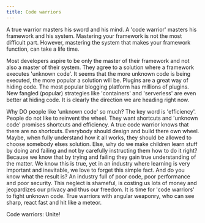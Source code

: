 ```yaml
---
title: Code warriors
---
```


A true warrior masters his sword and his mind. A 'code warrior' masters his framework and his system. Mastering your framework is not the most difficult part. However, mastering the system that makes your framework function, can take a life time. 

Most developers aspire to be only the master of their framework and not also a master of their system. They agree to a solution where a framework executes 'unknown code'. It seems that the more unknown code is being executed, the more popular a solution will be. Plugins are a great way of hiding code. The most popular blogging platform has millions of plugins. New fangled (popular) strategies like 'containers' and 'serverless' are even better at hiding code. It is clearly the direction we are heading right now. 

Why DO people like 'unknown code' so much? The key word is 'efficiency'. People do not like to reinvent the wheel. They want shortcuts and 'unknown code' promises shortcuts and efficiency. A true code warrior knows that there are no shortcuts. Everybody should design and build there own wheel. Maybe, when fully understand how it all works, they should be allowed to choose somebody elses solution. Else, why do we make children learn stuff by doing and failing and not by carefully instructing them how to do it right? Because we know that by trying and failing they gain true understanding of the matter. We know this is true, yet in an industry where learning is very important and inevitable, we love to forget this simple fact. And do you know what the result is? An industry full of poor code, poor performance and poor security. This neglect is shameful, is costing us lots of money and jeopardizes our privacy and thus our freedom. It is time for 'code warriors' to fight unknown code. True warriors with angular weaponry, who can see sharp, react fast and hit like a meteor.

Code warriors: Unite!
